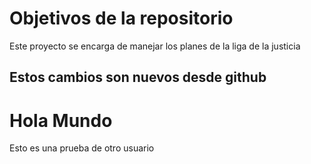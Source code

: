 # Objetivos de la repositorio

Este proyecto se encarga de manejar los planes de la liga de la justicia


## Estos cambios son nuevos desde github

# Hola Mundo

Esto es una prueba de otro usuario
